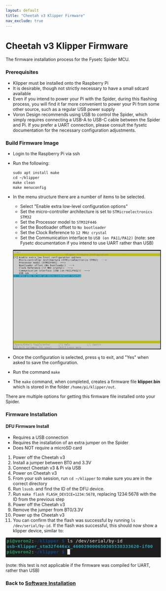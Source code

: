 ```yaml
---
layout: default
title: "Cheetah v3 Klipper Firmware"
nav_exclude: true
---
```


# Cheetah v3 Klipper Firmware

The firmware installation process for the Fysetc Spider MCU.

### Prerequisites

* Klipper must be installed onto the Raspberry Pi
* It is desirable, though not strictly necessary to have a small sdcard available
* Even if you intend to power your Pi with the Spider, during this flashing process, you will find it far more convenient to power your Pi from some other source, such as a regular USB power supply
* Voron Design recommends using USB to control the Spider, which simply requires connecting a USB-A to USB-C cable between the Spider and Pi.  If you prefer a UART connection, please consult the fysetc documentation for the necessary configuration adjustments.

### Build Firmware Image

* Login to the Raspberry Pi via ssh
* Run the following:

   ```
   sudo apt install make
   cd ~/klipper
   make clean
   make menuconfig
   ```

* In the menu structure there are a number of items to be selected.
  * Select "Enable extra low-level configuration options"
  * Set the micro-controller architecture is set to `STMicroelectronics STM32`
  * Set the Processor model to `STM32F446`
  * Set the Bootloader offset to `No bootloader`
  * Set the Clock Reference to `12 MHz crystal`
  * Set the Communication interface to `USB (on PA11/PA12)`  (note: see Fysetc documentation if you intend to use UART rather than USB)

   ![](./makemenuconfig.jpg)

* Once the configuration is selected, press `q` to exit, and "Yes" when  asked to save the configuration.

* Run the command `make`
* The `make` command, when completed, creates a firmware file **klipper.bin** which is stored in the folder `/home/pi/klipper/out`.  

There are multiple options for getting this firmware file installed onto your Spider.

### Firmware Installation
#### DFU Firmware Install

* Requires a USB connection
* Requires the installation of an extra jumper on the Spider
* Does NOT require a microSD card

1. Power off the Cheetah v3
2. Install a jumper between BT0 and 3.3V
3. Connect Cheetah v3 & Pi via USB
4. Power on Cheetah v3
5. From your ssh session, run `cd ~/klipper` to make sure you are in the correct directory
6. Run `lsusb`. and find the ID of the DFU device.
7. Run `make flash FLASH_DEVICE=1234:5678`, replacing 1234:5678 with the ID from the previous step
8. Power off the Cheetah v3
9. Remove the jumper from BT0/3.3V
10. Power up the Cheetah v3
11. You can confirm that the flash was successful by running `ls /dev/serial/by-id`.  If the flash was successful, this should now show a klipper device, similar to:
 
   ![](./stm32f446_id.png)

   (note: this test is not applicable if the firmware was compiled for UART, rather than USB)
   
### Back to [Software Installation](./index.md#klipper-octoprint-configuration)
